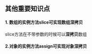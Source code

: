 ## 其他重要知识点

#### 1. 数组的实例方法slice可实现数组深拷贝

slice方法在不带参数的时候可以**深拷贝**数组

#### 2.对象的实例方法assign可实现对象深拷贝



